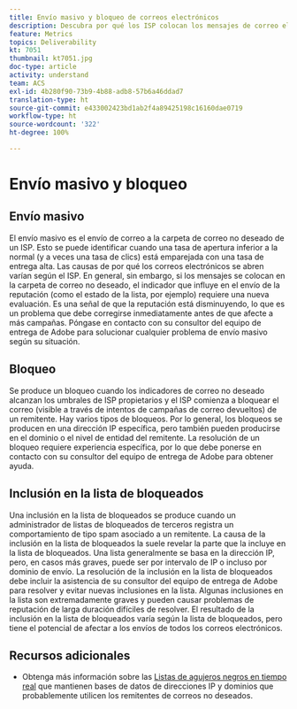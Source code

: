 ```yaml
---
title: Envío masivo y bloqueo de correos electrónicos
description: Descubra por qué los ISP colocan los mensajes de correo electrónico en carpetas masivas o los bloquean.
feature: Metrics
topics: Deliverability
kt: 7051
thumbnail: kt7051.jpg
doc-type: article
activity: understand
team: ACS
exl-id: 4b280f90-73b9-4b88-adb8-57b6a46ddad7
translation-type: ht
source-git-commit: e433002423bd1ab2f4a89425198c16160dae0719
workflow-type: ht
source-wordcount: '322'
ht-degree: 100%

---
```


# Envío masivo y bloqueo

## Envío masivo

El envío masivo es el envío de correo a la carpeta de correo no deseado de un ISP. Esto se puede identificar cuando una tasa de apertura inferior a la normal (y a veces una tasa de clics) está emparejada con una tasa de entrega alta. Las causas de por qué los correos electrónicos se abren varían según el ISP. En general, sin embargo, si los mensajes se colocan en la carpeta de correo no deseado, el indicador que influye en el envío de la reputación (como el estado de la lista, por ejemplo) requiere una nueva evaluación. Es una señal de que la reputación está disminuyendo, lo que es un problema que debe corregirse inmediatamente antes de que afecte a más campañas. Póngase en contacto con su consultor del equipo de entrega de Adobe para solucionar cualquier problema de envío masivo según su situación.

## Bloqueo

Se produce un bloqueo cuando los indicadores de correo no deseado alcanzan los umbrales de ISP propietarios y el ISP comienza a bloquear el correo (visible a través de intentos de campañas de correo devueltos) de un remitente. Hay varios tipos de bloqueos. Por lo general, los bloqueos se producen en una dirección IP específica, pero también pueden producirse en el dominio o el nivel de entidad del remitente. La resolución de un bloqueo requiere experiencia específica, por lo que debe ponerse en contacto con su consultor del equipo de entrega de Adobe para obtener ayuda.

## Inclusión en la lista de bloqueados

Una inclusión en la lista de bloqueados se produce cuando un administrador de listas de bloqueados de terceros registra un comportamiento de tipo spam asociado a un remitente. La causa de la inclusión en la lista de bloqueados la suele revelar la parte que la incluye en la lista de bloqueados. Una lista generalmente se basa en la dirección IP, pero, en casos más graves, puede ser por intervalo de IP o incluso por dominio de envío. La resolución de la inclusión en la lista de bloqueados debe incluir la asistencia de su consultor del equipo de entrega de Adobe para resolver y evitar nuevas inclusiones en la lista. Algunas inclusiones en la lista son extremadamente graves y pueden causar problemas de reputación de larga duración difíciles de resolver. El resultado de la inclusión en la lista de bloqueados varía según la lista de bloqueados, pero tiene el potencial de afectar a los envíos de todos los correos electrónicos.

## Recursos adicionales

* Obtenga más información sobre las [Listas de agujeros negros en tiempo real](/help/additional-resources/blocklist-databases.md) que mantienen bases de datos de direcciones IP y dominios que probablemente utilicen los remitentes de correos no deseados.
